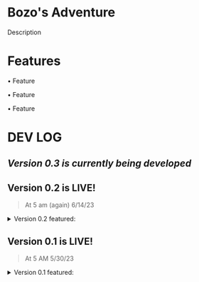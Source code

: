 # Bozo's Adventure
Description

# Features

• Feature

• Feature

• Feature

# DEV LOG
## _Version 0.3 is currently being developed_


## Version 0.2 is LIVE!
>At 5 am (again) 6/14/23
<details>
<summary>Version 0.2 featured:</summary>
ㅤ

  **Teleportation for 49 was added!**

        • Cooldown was added (1 second)

        • SFX was added

        • Particle was added

        #49 CURRENTLY TELEPORTS TO MOUSE POSITION
____________________________________________
**Slime was added!**

    • Double Jumping for Slime was added

    • 5 random SFX play every time you jump
____________________________________________
**A Character Switcher was added!**

    • Switch between 49 and Slime with 'E'
____________________________________________
The **_Unfinished_** features were:

    • Particle for double jumping
</details>

## Version 0.1 is LIVE!
>At 5 AM 5/30/23
<details>
<summary>Version 0.1 featured:</summary>

    • A Main Menu

    • A Settings Menu

    • Background Music that travels across certain scenes

    • A Floor

    • A few platforms to jump on

    • A working Player with a sprite
____________________________________________
The **_Unfinished_** features were:

    • Sprites with animations
</details>

